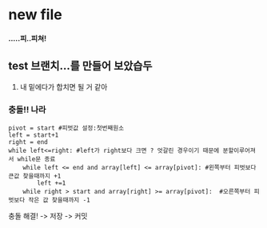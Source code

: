 # new file 

#### .....피..피쳐!

## test 브랜치...를 만들어 보았습두 
1. 내 밑에다가 합치면 될 거 같아

### 충돌!! 나라
    pivot = start #피벗값 설정:첫번째원소
    left = start+1
    right = end
    while left<=right: #left가 right보다 크면 ? 엇갈린 경우이기 때문에 분할이루어져서 while문 종료
        while left <= end and array[left] <= array[pivot]: #왼쪽부터 피벗보다 큰값 찾을때까지 +1
            left +=1
        while right > start and array[right] >= array[pivot]:  #오른쪽부터 피벗보다 작은 값 찾을때까지 -1

충돌 해결! -> 저장 -> 커밋